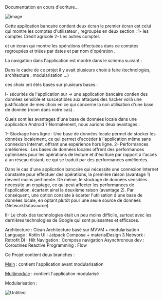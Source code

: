 Documentation en cours d'ecriture...

![image](https://github.com/abdogomri/TestCreditAgricole/assets/26137154/39a557f6-c171-4f4b-849f-e77a15612933)

Cette application bancaire contient deux écran le premier écran est celui qui montre les comptes d'utilisateur , regroupés en deux section :
1- les comptes Credit agricole
2- Les autres comptes

et un écran qui montre les opérations éffectuées dans ce comptes regroupées et triées par dates et par nom d'opération .

La navigation dans l'application est montré dans le schema suivant : 

Dans le cadre de ce projet il y avait plusieurs choix à faire (technologies, architecture , modularisation ...)

ces choix ont étés basés sur plusieurs bases : 

I- sécurités de l'application sur -> une application bancaire contien des données sensible et susceptibles aux attaques des hacker voilà une justification de mes choix en ce qui concerne la non utilisation d'une base de donnée (room dans notre cas) .

Quels sont les avantages d'une base de données locale dans une application Android ? Normalement, nous aurions deux avantages :

1- Stockage hors ligne : Une base de données locale permet de stocker les données localement, ce qui permet d'accéder à l'application même sans connexion Internet, offrant une expérience hors ligne.
2- Performances améliorées : Les bases de données locales offrent des performances optimisées pour les opérations de lecture et d'écriture par rapport à l'accès à un réseau distant, ce qui se traduit par des performances améliorées.

Dans le cas d'une application bancaire qui nécessite une connexion Internet constante pour effectuer des opérations, la première raison (avantage 1) devient moins pertinente. De même, le stockage de données sensibles nécessite un cryptage, ce qui peut affecter les performances de l'application, écartant ainsi la deuxième raison (avantage 2). Par conséquent, une option consiste à écarter l'utilisation d'une base de données locale, en optant plutôt pour une seule source de données (NetworkDatasource).

II- Le choix des technologies était un peu moins difficile, surtout avec les dernières technologies de Google qui sont puissantes et efficaces.

Architecture : Clean Architecture basé sur MVVM + modularisation
Language : Kotlin
UI : Jetpack Compose + materialDesign 3
Network : Retrofit
DI : Hilt
Navigation : Compose navigation
Asynchronous dev : Coroutines
Reactive Programming : Flow

Ce Projet contient deux branches : 

[Main](https://github.com/abdogomri/TestCreditAgricole) : contient l'application avant modularisation 

[Multimodule](https://github.com/abdogomri/TestCreditAgricole/tree/multimodule) : contient l'application modularisé

Modularisation :

![Untitled](https://github.com/abdogomri/TestCreditAgricole/assets/26137154/da686ecf-7a6e-498a-a151-4ae5d3b6eb33)







